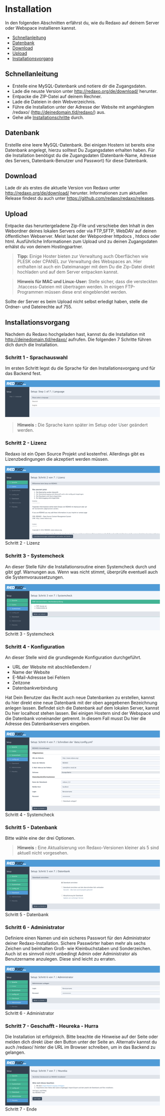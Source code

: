 # Installation

In den folgenden Abschnitten erfährst du, wie du Redaxo auf deinem Server oder Webspace installieren kannst. 

- [Schnellanleitung](#schnell)
- [Datenbank](#datenbank)
- [Download](#download)
- [Upload](#upload)
- [Installationsvorgang](#install)

<a name="schnell"></a>
## Schnellanleitung
- Erstelle eine MySQL-Datenbank und notiere dir die Zugangsdaten. 
- Lade die neuste Version unter http://redaxo.org/de/download/ herunter.
- Entpacke die ZIP-Datei auf deinem Rechner.
- Lade die Dateien in dein Webverzeichnis.
- Führe die Installation unter der Adresse der Website mit angehängtem /redaxo/ (http://deinedomain.tld/redaxo/) aus.
- Gehe alle [Installationschritte](#install) durch.

<a name="datenbank"></a>
## Datenbank
Erstellle eine leere MySQL-Datenbank. Bei einigen Hostern ist bereits eine Datenbank angelegt, hierzu solltest Du Zugangsdaten erhalten haben. Für die Installation benötigst du die Zugangsdaten (Datenbank-Name, Adresse des Servers, Datenbank-Benutzer und Passwort) für diese Datenbank. 

<a name="download"></a>
## Download

Lade dir als erstes die aktuelle Version von Redaxo unter http://redaxo.org/de/download/ herunter. Informationen zum aktuellen Release findest du auch unter https://github.com/redaxo/redaxo/releases.
<a name="upload"></a>
## Upload 

Entpacke das heruntergeladene Zip-File und verschiebe den Inhalt in den Webordner deines lokalen Servers oder via FTP,SFTP, WebDAV auf deinen öffentlichen Webserver. Meist lautet der Webpordner httpdocs , htdocs oder html. 
Ausführliche Informationen zum Upload und zu deinen Zugangsdaten erhälst du von deinem Hostingpartner.

> **Tipp:** Einige Hoster bieten zur Verwaltung auch Oberflächen wie PLESK oder CPANEL zur Verwaltung des Webspaces an. Hier enthalten ist auch ein Dateimanager mit dem Du die Zip-Datei direkt hochladen und auf dem Server entpacken kannst. 


> **Hinweis für MAC und Linux-User:** Stelle sicher, dass die versteckten .htaccess-Dateien mit übertragen werden. In einigen FTP-Programmen müssen diese erst eingeblendet werden. 

Sollte der Server es beim Upload nicht selbst erledigt haben, stelle die Ordner- und Dateirechte auf 755.
<a name="install"></a>
## Installationsvorgang

Nachdem du Redaxo hochgeladen hast, kannst du die Installation mit http://deinedomain.tld/redaxo/ aufrufen. 
Die folgenden 7 Schritte führen dich durch die Installation. 

### Schritt 1 - Sprachauswahl

Im  ersten Schritt legst du die Sprache für den Installationsvorgang und für das Backend fest. 

![Sprachwahl](/assets/v5.2.0-installation-01-language.png)

> **Hinweis :** Die Sprache kann später im Setup oder User geändert werden. 

### Schritt 2 - Lizenz
Redaxo ist ein Open Source Projekt und kostenfrei. Allerdings gibt es Lizenzbedingungen die akzeptiert werden müssen.

![Lizenz](/assets/v5.2.0-installation-02-license.png)
Schritt 2 -  Lizenz 

### Schritt 3 - Systemcheck
An dieser Stelle führ die Installationsroutine einen Systemcheck durch und gibt ggf. Warnungen aus. Wenn was nicht stimmt, überprüfe eventuell auch die Systemvoraussetzungen.  

![Systemcheck](/assets/v5.2.0-installation-03-systemcheck.png)
Schritt 3 -  Systemcheck

### Schritt 4 - Konfiguration
An dieser Stelle wird die grundlegende Konfiguration durchgeführt. 
   
- URL der Website mit abschließendem /
- Name der Website  
- E-Mail-Adressse bei Fehlern
- Zeitzone
- Datenbankverbindung

Hat Dein Benutzer das Recht auch neue Datenbanken zu erstellen, kannst du hier direkt eine neue Datenbank mit der oben agegebenen Bezeichnung anlegen lassen. 
Befindet sich die Datenbank auf dem lokalen Server, kannst Du hier localhost stehen lassen. Bei einigen Hostern sind der Webspace und die Datenbank voneinander getrennt. In diesem Fall musst Du hier die Adresse des Datenbankservers eingeben. 

![Config](/assets/v5.2.0-installation-04-config.png)
Schritt 4 -  Systemcheck

### Schritt 5 - Datenbank
Bitte wähle eine der drei Optionen.  
> **Hinweis :** Eine Aktualisierung von Redaxo-Versionen kleiner als 5 sind aktuell nicht vorgesehen.

![Datenbank](/assets/v5.2.0-installation-05-database.png)
Schritt 5 -  Datenbank

### Schritt 6 - Administrator
Definiere einen Namen und ein sicheres Passwort für den Administrator deiner Redaxo-Installation. Sichere Passwörter haben mehr als sechs Zeichen und beinhalten Groß- wie Kleinbuchstaben und Sonderzeichen. Auch ist es sinnvoll nicht unbedingt Admin oder Administrator als Benutzername anzulegen. Diese sind leicht zu erraten.  

![Datenbank](/assets/v5.2.0-installation-06-1stuser.png)
Schritt 6 -  Administrator

### Schritt 7 - Geschafft - Heureka - Hurra
Die Installation ist erfolgreich. Bitte beachte die Hinweise auf der Seite oder melden dich direkt über den Button unter der Seite an. Alternativ kannst du auch /redaxo/ hinter die URL im Browser schreiben, um in das Backend zu gelangen.

![Datenbank](/assets/v5.2.0-installation-07-1stlogin.png)
Schritt 7 -  Ende

